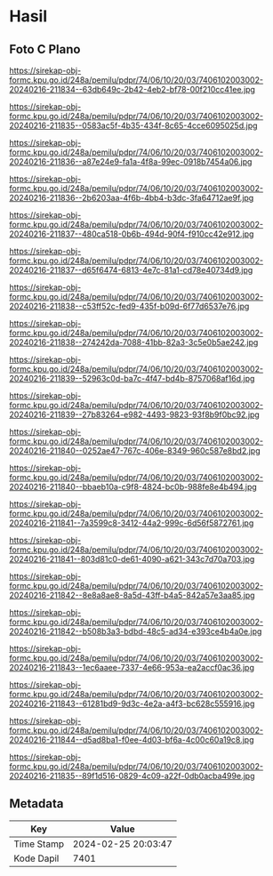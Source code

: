 # Hasil

## Foto C Plano

https://sirekap-obj-formc.kpu.go.id/248a/pemilu/pdpr/74/06/10/20/03/7406102003002-20240216-211834--63db649c-2b42-4eb2-bf78-00f210cc41ee.jpg

https://sirekap-obj-formc.kpu.go.id/248a/pemilu/pdpr/74/06/10/20/03/7406102003002-20240216-211835--0583ac5f-4b35-434f-8c65-4cce6095025d.jpg

https://sirekap-obj-formc.kpu.go.id/248a/pemilu/pdpr/74/06/10/20/03/7406102003002-20240216-211836--a87e24e9-fa1a-4f8a-99ec-0918b7454a06.jpg

https://sirekap-obj-formc.kpu.go.id/248a/pemilu/pdpr/74/06/10/20/03/7406102003002-20240216-211836--2b6203aa-4f6b-4bb4-b3dc-3fa64712ae9f.jpg

https://sirekap-obj-formc.kpu.go.id/248a/pemilu/pdpr/74/06/10/20/03/7406102003002-20240216-211837--480ca518-0b6b-494d-90f4-f910cc42e912.jpg

https://sirekap-obj-formc.kpu.go.id/248a/pemilu/pdpr/74/06/10/20/03/7406102003002-20240216-211837--d65f6474-6813-4e7c-81a1-cd78e40734d9.jpg

https://sirekap-obj-formc.kpu.go.id/248a/pemilu/pdpr/74/06/10/20/03/7406102003002-20240216-211838--c53ff52c-fed9-435f-b09d-6f77d6537e76.jpg

https://sirekap-obj-formc.kpu.go.id/248a/pemilu/pdpr/74/06/10/20/03/7406102003002-20240216-211838--274242da-7088-41bb-82a3-3c5e0b5ae242.jpg

https://sirekap-obj-formc.kpu.go.id/248a/pemilu/pdpr/74/06/10/20/03/7406102003002-20240216-211839--52963c0d-ba7c-4f47-bd4b-8757068af16d.jpg

https://sirekap-obj-formc.kpu.go.id/248a/pemilu/pdpr/74/06/10/20/03/7406102003002-20240216-211839--27b83264-e982-4493-9823-93f8b9f0bc92.jpg

https://sirekap-obj-formc.kpu.go.id/248a/pemilu/pdpr/74/06/10/20/03/7406102003002-20240216-211840--0252ae47-767c-406e-8349-960c587e8bd2.jpg

https://sirekap-obj-formc.kpu.go.id/248a/pemilu/pdpr/74/06/10/20/03/7406102003002-20240216-211840--bbaeb10a-c9f8-4824-bc0b-988fe8e4b494.jpg

https://sirekap-obj-formc.kpu.go.id/248a/pemilu/pdpr/74/06/10/20/03/7406102003002-20240216-211841--7a3599c8-3412-44a2-999c-6d56f5872761.jpg

https://sirekap-obj-formc.kpu.go.id/248a/pemilu/pdpr/74/06/10/20/03/7406102003002-20240216-211841--803d81c0-de61-4090-a621-343c7d70a703.jpg

https://sirekap-obj-formc.kpu.go.id/248a/pemilu/pdpr/74/06/10/20/03/7406102003002-20240216-211842--8e8a8ae8-8a5d-43ff-b4a5-842a57e3aa85.jpg

https://sirekap-obj-formc.kpu.go.id/248a/pemilu/pdpr/74/06/10/20/03/7406102003002-20240216-211842--b508b3a3-bdbd-48c5-ad34-e393ce4b4a0e.jpg

https://sirekap-obj-formc.kpu.go.id/248a/pemilu/pdpr/74/06/10/20/03/7406102003002-20240216-211843--1ec6aaee-7337-4e66-953a-ea2accf0ac36.jpg

https://sirekap-obj-formc.kpu.go.id/248a/pemilu/pdpr/74/06/10/20/03/7406102003002-20240216-211843--61281bd9-9d3c-4e2a-a4f3-bc628c555916.jpg

https://sirekap-obj-formc.kpu.go.id/248a/pemilu/pdpr/74/06/10/20/03/7406102003002-20240216-211844--d5ad8ba1-f0ee-4d03-bf6a-4c00c60a19c8.jpg

https://sirekap-obj-formc.kpu.go.id/248a/pemilu/pdpr/74/06/10/20/03/7406102003002-20240216-211835--89f1d516-0829-4c09-a22f-0db0acba499e.jpg


## Metadata

| Key        | Value               |
| ---------- | ------------------- |
| Time Stamp | 2024-02-25 20:03:47 |
| Kode Dapil | 7401                |



